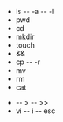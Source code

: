 - ls
  -- -a
  -- -l
- pwd
- cd
- mkdir
- touch
- &&
- cp
  -- -r
- mv
- rm
- cat
- >
  -- >
  -- >>
- vi
  -- i
  -- esc
